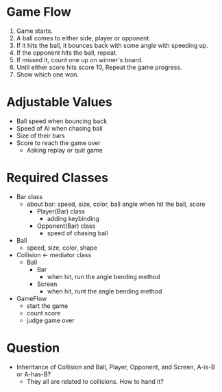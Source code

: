 # Game Flow
1. Game starts.
2. A ball comes to either side, player or opponent.
3. If it hits the ball, it bounces back with some angle with speeding up.
4. If the opponent hits the ball, repeat.
5. If missed it, count one up on winner's board.
6. Until either score hits score 10, Repeat the game progress.
7. Show which one won.
# Adjustable Values
- Ball speed when bouncing back
- Speed of AI when chasing ball
- Size of their bars
- Score to reach the game over
  - Asking replay or quit game
# Required Classes
- Bar class 
  - about bar: speed, size, color, ball angle when hit the ball, score  
    - Player(Bar) class
      - adding keybinding
    - Opponent(Bar) class      
      - speed of chasing ball
- Ball
  - speed, size, color, shape
- Collision <- mediator class
  - Ball
    - Bar
      - when hit, run the angle bending method
    - Screen
      - when hit, runt the angle bending method
- GameFlow
  - start the game
  - count score
  - judge game over 
# Question
- Inheritance of Collision and Ball, Player, Opponent, and Screen, A-is-B or A-has-B?
  - They all are related to collisions. How to hand it?
  
